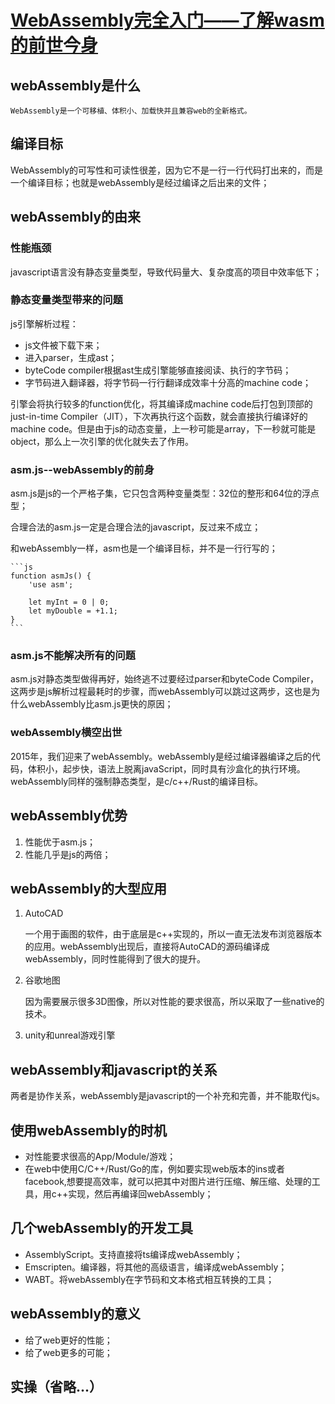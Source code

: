 # [WebAssembly完全入门——了解wasm的前世今身](https://juejin.im/post/5be293daf265da616c65157e)

## webAssembly是什么

    WebAssembly是一个可移植、体积小、加载快并且兼容web的全新格式。

## 编译目标

WebAssembly的可写性和可读性很差，因为它不是一行一行代码打出来的，而是一个编译目标；也就是webAssembly是经过编译之后出来的文件；

## webAssembly的由来

### 性能瓶颈

javascript语言没有静态变量类型，导致代码量大、复杂度高的项目中效率低下；

### 静态变量类型带来的问题

js引擎解析过程：

* js文件被下载下来；
* 进入parser，生成ast；
* byteCode compiler根据ast生成引擎能够直接阅读、执行的字节码；
* 字节码进入翻译器，将字节码一行行翻译成效率十分高的machine code；

引擎会将执行较多的function优化，将其编译成machine code后打包到顶部的just-in-time Compiler（JIT），下次再执行这个函数，就会直接执行编译好的machine code。但是由于js的动态变量，上一秒可能是array，下一秒就可能是object，那么上一次引擎的优化就失去了作用。

### asm.js--webAssembly的前身

asm.js是js的一个严格子集，它只包含两种变量类型：32位的整形和64位的浮点型；

合理合法的asm.js一定是合理合法的javascript，反过来不成立；

和webAssembly一样，asm也是一个编译目标，并不是一行行写的；

    ```js
    function asmJs() {
        'use asm';

        let myInt = 0 | 0;
        let myDouble = +1.1;
    }
    ```

### asm.js不能解决所有的问题

asm.js对静态类型做得再好，始终逃不过要经过parser和byteCode Compiler，这两步是js解析过程最耗时的步骤，而webAssembly可以跳过这两步，这也是为什么webAssembly比asm.js更快的原因；

### webAssembly横空出世

2015年，我们迎来了webAssembly。webAssembly是经过编译器编译之后的代码，体积小，起步快，语法上脱离javaScript，同时具有沙盒化的执行环境。webAssembly同样的强制静态类型，是c/c++/Rust的编译目标。

## webAssembly优势

1. 性能优于asm.js；
2. 性能几乎是js的两倍；

## webAssembly的大型应用

1. AutoCAD

    一个用于画图的软件，由于底层是c++实现的，所以一直无法发布浏览器版本的应用。webAssembly出现后，直接将AutoCAD的源码编译成webAssembly，同时性能得到了很大的提升。

2. 谷歌地图

    因为需要展示很多3D图像，所以对性能的要求很高，所以采取了一些native的技术。

3. unity和unreal游戏引擎

## webAssembly和javascript的关系

两者是协作关系，webAssembly是javascript的一个补充和完善，并不能取代js。

## 使用webAssembly的时机

* 对性能要求很高的App/Module/游戏；
* 在web中使用C/C++/Rust/Go的库，例如要实现web版本的ins或者facebook,想要提高效率，就可以把其中对图片进行压缩、解压缩、处理的工具，用c++实现，然后再编译回webAssembly；

## 几个webAssembly的开发工具

* AssemblyScript。支持直接将ts编译成webAssembly；
* Emscripten。编译器，将其他的高级语言，编译成webAssembly；
* WABT。将webAssembly在字节码和文本格式相互转换的工具；

## webAssembly的意义

* 给了web更好的性能；
* 给了web更多的可能；

## 实操（省略...）
